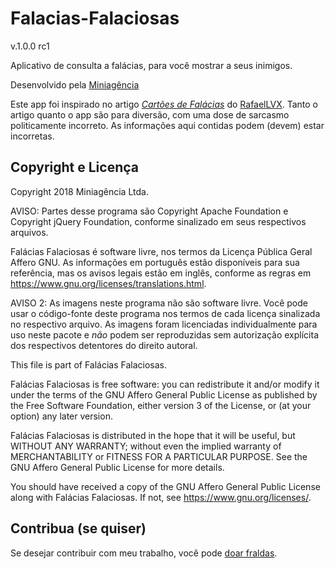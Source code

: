 # Falacias-Falaciosas
v.1.0.0 rc1

Aplicativo de consulta a falácias, para você mostrar a seus inimigos.

Desenvolvido pela [Miniagência](https://miniagencia.com.br)

Este app foi inspirado no artigo [*Cartões de Falácias*](https://rafael.lv/cartoes-de-falacias) do [RafaelLVX](https://rafael.lv). Tanto o artigo quanto o app são para diversão, com uma dose de sarcasmo politicamente incorreto. As informações aqui contidas podem (devem) estar incorretas.

## Copyright e Licença

Copyright 2018 Miniagência Ltda.

AVISO: Partes desse programa são Copyright Apache Foundation e Copyright jQuery Foundation, conforme sinalizado em seus respectivos arquivos.

Falácias Falaciosas é software livre, nos termos da Licença Pública Geral Affero GNU. As informações em português estão disponíveis para sua referência, mas os avisos legais estão em inglês, conforme as regras em https://www.gnu.org/licenses/translations.html.

AVISO 2: As imagens neste programa não são software livre. Você pode usar o código-fonte deste programa nos termos de cada licença sinalizada no respectivo arquivo. As imagens foram licenciadas individualmente para uso neste pacote e *não* podem ser reproduzidas sem autorização explícita dos respectivos detentores do direito autoral.

  This file is part of Falácias Falaciosas.

  Falácias Falaciosas is free software: you can redistribute it and/or modify
  it under the terms of the GNU Affero General Public License as published by
  the Free Software Foundation, either version 3 of the License, or
  (at your option) any later version.

  Falácias Falaciosas is distributed in the hope that it will be useful,
  but WITHOUT ANY WARRANTY; without even the implied warranty of
  MERCHANTABILITY or FITNESS FOR A PARTICULAR PURPOSE.  See the
  GNU Affero General Public License for more details.

  You should have received a copy of the GNU Affero General Public License
  along with Falácias Falaciosas.  If not, see <https://www.gnu.org/licenses/>.

## Contribua (se quiser)

Se desejar contribuir com meu trabalho, você pode [doar fraldas](https://rafael.lv/cartoes-de-falacias#fraldas).
